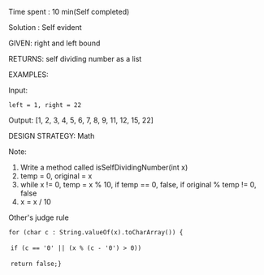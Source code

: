Time spent : 10 min(Self completed)

Solution : Self evident

GIVEN: right and left bound

RETURNS: self dividing number as a list

EXAMPLES:

Input: 

```
left = 1, right = 22
```

Output: [1, 2, 3, 4, 5, 6, 7, 8, 9, 11, 12, 15, 22]



DESIGN STRATEGY: Math

Note: 

1. Write a method called isSelfDividingNumber(int x)
2. temp = 0, original = x
3. while x != 0, temp = x % 10, if temp == 0, false, if original % temp != 0, false
4. x = x / 10



Other's judge rule

`for (char c : String.valueOf(x).toCharArray()) {`

​	`if (c == '0' || (x % (c - '0') > 0))`

​		`return false;}`
